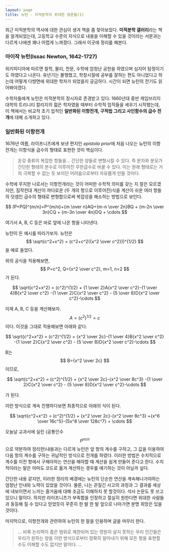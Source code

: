 ```yaml
---
layout: page
title: 뉴턴 - 미적분학의 위대한 영혼들(1) 
---
```


최근 미적분학의 역사에 대한 관심이 생겨 책을 좀 찾아보았다. **미적분학 갤러리**라는 책을 알게되었는데, 
고등학교 수준의 지식으로 내용을 이해할 수 있을 것이라는 서문과는 다르게 나에겐 꽤나 어렵게 느껴졌다. 그래서 이곳에 정리를 해본다.  

### 아이작 뉴턴(Issac Newton, 1642-1727)
위키피디아에 따르면 철학, 물리, 천문, 수학에 엄청난 공헌을 하였으며 심지어 탐정이기도 하였다고 나온다. 
유년기는 불행했고, 학창시절에 공부를 잘하는 편도 아니었다고 하는데 어떻게 다뱡면에 위대한 학자가 되었을지 궁금하다. 시간이 되면 뉴턴의 전기도 읽어봐야겠다.

수학자들에게 뉴턴은 미적분학의 창시자로 존경받고 있다. 1660년대 중반 캐임브리지 대학의 트리니티 칼리지의 젊은 학자였을 때부터
수학적 업적들을 세우기 시작했는데, 이 책에서는 비교적 초기 업적인 **일반화된 이항전개, 구적법 그리고 사인함수의 급수 전개**에 대해
소개하고 있다.

### 일반화된 이항전개
1676년 여름, 라이프니츠에게 보낸 편지인 *epistola prior*에 처음 나오는 뉴턴의 이항전개는 이항식을 급수의 형태로 표현한 것이 핵심이다.

> 온갖 종류의 복잡한 항들을... 간단한 양들로 변형시킬 수 있다. 즉 분자와 분모가 간단한 형태의 분수로 이루어진 무한급수로 바꿀 수 있다. 
> 이는 원래 형태로는 거의 극복할 수 없는 듯 보이던 어려움으로부터 자유롭게 만들 것이다.

수학에 무지한 나로서는 이항전개라는 것이 어떠한 수학적 의미를 갖는 지 잘은 모르겠지만, 짐작컨대 계산이 까다로운 (두 개의 항으로 이루어진)식을
계산이 쉬운 여러 항들의 덧셈인 급수의 형태로 변형함으로써 복잡성을 해소하는 방법으로 보인다. 

$$
(P+PQ)^{m/n}=P^{m/n}+{m \over n}AQ+{m-n \over 2n}BQ + {m-2n \over 3n}CQ + {m-3n \over 4n}DQ + \cdots
$$

여기서 A, B, C 등은 바로 앞에 나온 항을 나타낸다.

뉴턴이 든 예시를 따라가보자. 뉴턴은 $$ \sqrt{c^2+x^2} = (c^2+c^2({x^2 \over c^2}))^{1/2} $$ 을 예로 들었다.

위의 공식을 적용해보면, $$ P=c^2, Q={x^2 \over c^2}, m=1, n=2 $$가 된다.

$$
\sqrt{c^2+x^2} = (c^2)^{1/2} + {1 \over 2}A{x^2 \over c^2}-{1 \over 4}B{x^2 \over c^2}
-{1 \over 2}C{x^2 \over c^2} - {5 \over 8}D{x^2 \over c^2}-\cdots
$$

이제 A, B, C 등을 계산해보자. $$ A=(c^2)^{1/2}=c $$ 이다. 이것을 그대로 적용해보면 아래와 같다.

$$
\sqrt{c^2+x^2} = (c^2)^{1/2} + {x^2 \over 2c}-{1 \over 4}B{x^2 \over c^2}
-{1 \over 2}C{x^2 \over c^2} - {5 \over 8}D{x^2 \over c^2}-\cdots
$$

B는 $$ B={x^2 \over 2c} $$ 이므로, 

$$
\sqrt{c^2+x^2} = (c^2)^{1/2} + {x^2 \over 2c}-{x^2 \over 8c^3}
-{1 \over 2}C{x^2 \over c^2} - {5 \over 8}D{x^2 \over c^2}-\cdots
$$

가 된다. 

이런 방식으로 계속 진행하다보면 최종적으로 아래의 식이 된다.

$$
\sqrt{c^2+x^2} = (c^2)^{1/2} + {x^2 \over 2c}-{x^2 \over 8c^3}
+{x^6 \over 16c^5}-{5x^8 \over 128c^7} + \cdots
$$

오늘날 교과서에 실린 (공통인수 $$P^{m/n}$$으로 약분하여 정리한)내용과는 다르게 뉴턴은 앞 항의 계수를 구하고, 
그 값을 이용하여 다음 항의 계수를 구하는 귀납적인 방식으로 전개를 하였다. 이러한 방법은 수치적으로 계수를 이전 항에서 구해야하는 
연산을 해야할 때 계산을 쉽게 만들어 준다고 한다. 수치적이라는 말은 아마도 코드로 옮겨 계산하는 경우를 얘기하는 것이 아닐까 싶다.

간단한 내용 같지만, 이러한 정리의 배경에는 뉴턴의 단순한 연산을 계속해나가야하는 엄청난 인내와 노력이 있었을 것이다.
물론, 나는 끈질긴 사고의 과정과 그 결과를 세상에 내보이면서 느끼는 즐거움에 대해 조금도 이해하지 못 할것이다. 석사 논문도 못 쓰고 있으니 말이다.
하지만 라이프니츠가 부족함을 인정하고 절실히 원한다면 위대한 사람들과 동등해 질 수 있다고 믿었듯이 꾸준히 한 발 한 발 앞으로 나아가면 분명 희망은 있을 것이다.

마지막으로, 이항전개와 관련하여 뉴턴의 한 말을 인용하며 글을 마무리 한다.

> ... 비록 논리력이 좁은 범위로 제한되어 있는 영원히 살지 못하는 우리 인간들은 우리가 원하는 양을 이런 방식으로부터 정확히 알아내기 위해 모든 항을 
> 표현할 수도 이해할 수도 없지만 말이다. ... 